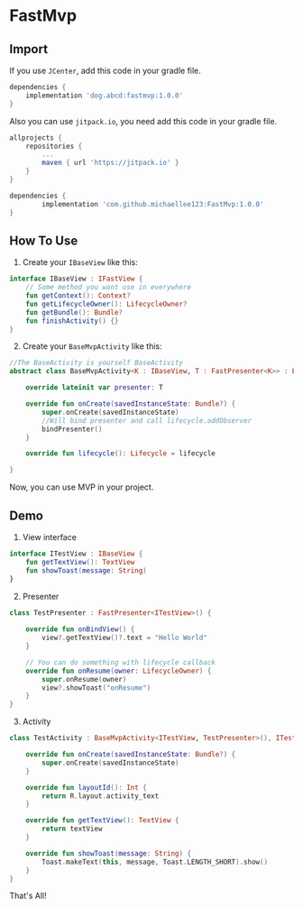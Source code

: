 # FastMvp

## Import

If you use `JCenter`, add this code in your gradle file.

```gradle
dependencies {
    implementation 'dog.abcd:fastmvp:1.0.0'
}
```

Also you can use `jitpack.io`, you need add this code in your gradle file.

```gradle
allprojects {
    repositories {
        ...
        maven { url 'https://jitpack.io' }
    }
}

dependencies {
        implementation 'com.github.michaellee123:FastMvp:1.0.0'
}
```

## How To Use

1. Create your `IBaseView` like this:

```kotlin
interface IBaseView : IFastView {
    // Some method you want use in everywhere
    fun getContext(): Context?
    fun getLifecycleOwner(): LifecycleOwner?
    fun getBundle(): Bundle?
    fun finishActivity() {}
}
```

2. Create your `BaseMvpActivity` like this:

```kotlin
//The BaseActivity is yourself BaseActivity
abstract class BaseMvpActivity<K : IBaseView, T : FastPresenter<K>> : BaseActivity(),IFastMVP<K,T> {

    override lateinit var presenter: T

    override fun onCreate(savedInstanceState: Bundle?) {
        super.onCreate(savedInstanceState)
        //Will bind presenter and call lifecycle.addObserver
        bindPresenter()
    }

    override fun lifecycle(): Lifecycle = lifecycle

}
```
Now, you can use MVP in your project.

## Demo

1. View interface

```kotlin
interface ITestView : IBaseView {
    fun getTextView(): TextView
    fun showToast(message: String)
}
```

2. Presenter

```kotlin
class TestPresenter : FastPresenter<ITestView>() {
    
    override fun onBindView() {
        view?.getTextView()?.text = "Hello World"
    }

    // You can do something with lifecycle callback
    override fun onResume(owner: LifecycleOwner) {
        super.onResume(owner)
        view?.showToast("onResume")
    }
}
```

3. Activity

```kotlin
class TestActivity : BaseMvpActivity<ITestView, TestPresenter>(), ITestView {

    override fun onCreate(savedInstanceState: Bundle?) {
        super.onCreate(savedInstanceState)
    }

    override fun layoutId(): Int {
        return R.layout.activity_text
    }

    override fun getTextView(): TextView {
        return textView
    }

    override fun showToast(message: String) {
        Toast.makeText(this, message, Toast.LENGTH_SHORT).show()
    }
}
```

That's All!
